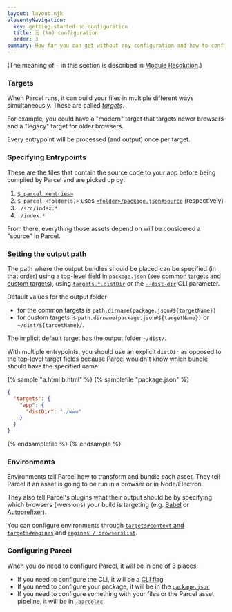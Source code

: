 ```yaml
---
layout: layout.njk
eleventyNavigation:
  key: getting-started-no-configuration
  title: 🗒️ (No) configuration
  order: 3
summary: How far you can get without any configuration and how to configure Parcel
---
```


(The meaning of `~` in this section is described in [Module Resolution](/features/module-resolution/#tilde-paths).)

### Targets

When Parcel runs, it can build your files in multiple different ways simultaneously. These are called [_targets_](/configuration/package-json/#targets).

For example, you could have a "modern" target that targets newer browsers and a "legacy" target for older browsers.

Every entrypoint will be processed (and output) once per target.

### Specifying Entrypoints

These are the files that contain the source code to your app before being
compiled by Parcel and are picked up by:

1. [`$ parcel <entries>`](/features/cli/)
2. `$ parcel <folder(s)>` uses [`<folder>/package.json#source`](/configuration/package-json/#source) (respectively)
3. `./src/index.*`
4. `./index.*`

From there, everything those assets depend on will be considered a "source" in
Parcel.

### Setting the output path

The path where the output bundles should be placed can be specified (in that order) using a top-level field in `package.json` (see [common targets](/configuration/package-json/#main-%2F-module-%2F-browser) and [custom targets](/configuration/package-json/#custom-targets)), using [`targets.*.distDir`](/configuration/package-json/#targets) or the [`--dist-dir`](</features/cli/#parameters-specific-to-the-non-server-commands-(watch-and-build)>) CLI parameter.

Default values for the output folder

- for the common targets is `path.dirname(package.json#${targetName})`
- for custom targets is `path.dirname(package.json#${targetName})` or `~/dist/${targetName}/`.

The implicit default target has the output folder `~/dist/`.

With multiple entrypoints, you should use an explicit `distDir` as opposed to the top-level target fields because Parcel wouldn't know which bundle should have the specified name:

{% sample "a.html b.html" %}
{% samplefile "package.json" %}

```json
{
  "targets": {
    "app": {
      "distDir": "./www"
    }
  }
}
```

{% endsamplefile %}
{% endsample %}

### Environments

Environments tell Parcel how to transform and bundle each asset. They tell
Parcel if an asset is going to be run in a browser or in Node/Electron.

They also tell Parcel's plugins what their output should be by specifying which
browsers (-versions) your build is targeting
(e.g. [Babel](http://babeljs.io/docs/en/babel-preset-env#targetsbrowsers) or
[Autoprefixer](https://github.com/postcss/autoprefixer#browsers)).

You can configure environments through [`targets#context` and `targets#engines`](/configuration/package-json/#targets) and [`engines / browserslist`](/configuration/package-json/#engines-%2F-browserslist).

### Configuring Parcel

When you do need to configure Parcel, it will be in one of 3 places.

- If you need to configure the CLI, it will be a [CLI flag](/features/cli/)
- If you need to configure your package, it will be in the [`package.json`](/configuration/package-json/)
- If you need to configure something with your files or the Parcel asset
  pipeline, it will be in [`.parcelrc`](/configuration/plugin-configuration/)
